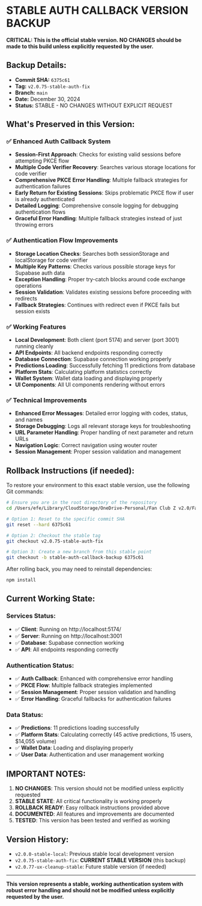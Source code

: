 # STABLE AUTH CALLBACK VERSION BACKUP

**CRITICAL: This is the official stable version. NO CHANGES should be made to this build unless explicitly requested by the user.**

## Backup Details:
- **Commit SHA:** `6375c61`
- **Tag:** `v2.0.75-stable-auth-fix`
- **Branch:** `main`
- **Date:** December 30, 2024
- **Status:** STABLE - NO CHANGES WITHOUT EXPLICIT REQUEST

## What's Preserved in this Version:

### ✅ Enhanced Auth Callback System
- **Session-First Approach**: Checks for existing valid sessions before attempting PKCE flow
- **Multiple Code Verifier Recovery**: Searches various storage locations for code verifier
- **Comprehensive PKCE Error Handling**: Multiple fallback strategies for authentication failures
- **Early Return for Existing Sessions**: Skips problematic PKCE flow if user is already authenticated
- **Detailed Logging**: Comprehensive console logging for debugging authentication flows
- **Graceful Error Handling**: Multiple fallback strategies instead of just throwing errors

### ✅ Authentication Flow Improvements
- **Storage Location Checks**: Searches both sessionStorage and localStorage for code verifier
- **Multiple Key Patterns**: Checks various possible storage keys for Supabase auth data
- **Exception Handling**: Proper try-catch blocks around code exchange operations
- **Session Validation**: Validates existing sessions before proceeding with redirects
- **Fallback Strategies**: Continues with redirect even if PKCE fails but session exists

### ✅ Working Features
- **Local Development**: Both client (port 5174) and server (port 3001) running cleanly
- **API Endpoints**: All backend endpoints responding correctly
- **Database Connection**: Supabase connection working properly
- **Predictions Loading**: Successfully fetching 11 predictions from database
- **Platform Stats**: Calculating platform statistics correctly
- **Wallet System**: Wallet data loading and displaying properly
- **UI Components**: All UI components rendering without errors

### ✅ Technical Improvements
- **Enhanced Error Messages**: Detailed error logging with codes, status, and names
- **Storage Debugging**: Logs all relevant storage keys for troubleshooting
- **URL Parameter Handling**: Proper handling of next parameter and return URLs
- **Navigation Logic**: Correct navigation using wouter router
- **Session Management**: Proper session validation and management

## Rollback Instructions (if needed):

To restore your environment to this exact stable version, use the following Git commands:

```bash
# Ensure you are in the root directory of the repository
cd /Users/efe/Library/CloudStorage/OneDrive-Personal/Fan Club Z v2.0/FanClubZ-version2.0

# Option 1: Reset to the specific commit SHA
git reset --hard 6375c61

# Option 2: Checkout the stable tag
git checkout v2.0.75-stable-auth-fix

# Option 3: Create a new branch from this stable point
git checkout -b stable-auth-callback-backup 6375c61
```

After rolling back, you may need to reinstall dependencies:
```bash
npm install
```

## Current Working State:

### Services Status:
- ✅ **Client**: Running on http://localhost:5174/
- ✅ **Server**: Running on http://localhost:3001
- ✅ **Database**: Supabase connection working
- ✅ **API**: All endpoints responding correctly

### Authentication Status:
- ✅ **Auth Callback**: Enhanced with comprehensive error handling
- ✅ **PKCE Flow**: Multiple fallback strategies implemented
- ✅ **Session Management**: Proper session validation and handling
- ✅ **Error Handling**: Graceful fallbacks for authentication failures

### Data Status:
- ✅ **Predictions**: 11 predictions loading successfully
- ✅ **Platform Stats**: Calculating correctly (45 active predictions, 15 users, $14,055 volume)
- ✅ **Wallet Data**: Loading and displaying properly
- ✅ **User Data**: Authentication and user management working

## IMPORTANT NOTES:

1. **NO CHANGES**: This version should not be modified unless explicitly requested
2. **STABLE STATE**: All critical functionality is working properly
3. **ROLLBACK READY**: Easy rollback instructions provided above
4. **DOCUMENTED**: All features and improvements are documented
5. **TESTED**: This version has been tested and verified as working

## Version History:
- `v2.0.0-stable-local`: Previous stable local development version
- `v2.0.75-stable-auth-fix`: **CURRENT STABLE VERSION** (this backup)
- `v2.0.77-ux-cleanup-stable`: Future stable version (if needed)

---

**This version represents a stable, working authentication system with robust error handling and should not be modified unless explicitly requested by the user.**
